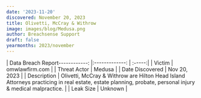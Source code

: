```yaml
---
date: '2023-11-20'
discovered: November 20, 2023
title: Olivetti, McCray & Withrow
image: images/blog/Medusa.png
author: Breachsense Support
draft: false
yearmonths: 2023/november
---
```


| Data Breach Report------------:     |:-------------:    | :-----:|
| Victim      | omwlawfirm.com      | 
| Threat Actor      | Medusa      | 
| Date Discovered      | Nov 20, 2023      | 
| Description      | Olivetti, McCray & Withrow are Hilton Head Island Attorneys practicing in real estate, estate planning, probate, personal injury & medical malpractice.      | 
| Leak Size      | Unknown      | 

